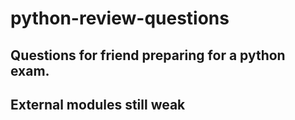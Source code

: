 # python-review-questions

## Questions for friend preparing for a python exam.


## External modules still weak